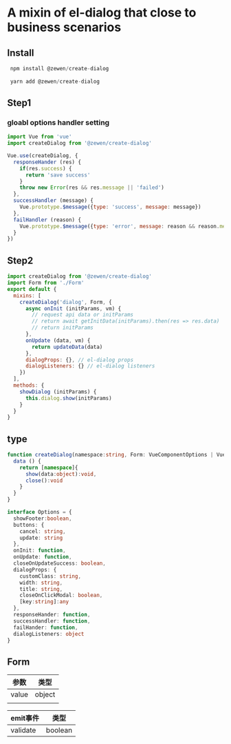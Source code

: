 # A mixin of el-dialog that close to business scenarios

## Install

```js
 npm install @zewen/create-dialog
 
 yarn add @zewen/create-dialog
```

## Step1
### gloabl options handler setting

```js
import Vue from 'vue'
import createDialog from '@zewen/create-dialog'

Vue.use(createDialog, {
  responseHander (res) {
    if(res.success) {
      return 'save success'
    }
    throw new Error(res && res.message || 'failed')
  },
  successHandler (message) {
    Vue.prototype.$message({type: 'success', message: message})
  },
  failHandler (reason) {
    Vue.prototype.$message({type: 'error', message: reason && reason.message || reason})
  }
})

```

## Step2

```js
import createDialog from '@zewen/create-dialog'
import Form from './Form'
export default {
  mixins: [
    createDialog('dialog', Form, {
      async onInit (initParams, vm) {
        // request api data or initParams
        // return await getInitData(initParams).then(res => res.data)
        // return initParams
      },
      onUpdate (data, vm) {
        return updateData(data)
      },
      dialogProps: {}, // el-dialog props
      dialogListeners: {} // el-dialog listeners
    })
  ],
  methods: {
    showDialog (initParams) {
      this.dialog.show(initParams)
    }
  }
}

```

## type

```ts
function createDialog(namespace:string, Form: VueComponentOptions | VueConstructor, Options): {
  data () {
    return [namespace]{
      show(data:object):void,
      close():void
    }
  }
}

interface Options = {
  showFooter:boolean,
  buttons: {
    cancel: string,
    update: string
  },
  onInit: function,
  onUpdate: function,
  closeOnUpdateSuccess: boolean,
  dialogProps: {
    customClass: string,
    width: string,
    title: string,
    closeOnClickModal: boolean,
    [key:string]:any
  },
  responseHander: function,
  successHandler: function,
  failHander: function,
  dialogListeners: object
}

```

## Form

| 参数  | 类型   |
|-------|--------|
| value | object |
|       |        |



| emit事件 | 类型    |
|----------|---------|
| validate | boolean |
